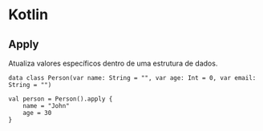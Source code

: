 # Kotlin

## Apply

Atualiza valores específicos dentro de uma estrutura de dados.

```
data class Person(var name: String = "", var age: Int = 0, var email: String = "")

val person = Person().apply {
    name = "John"
    age = 30
}
```